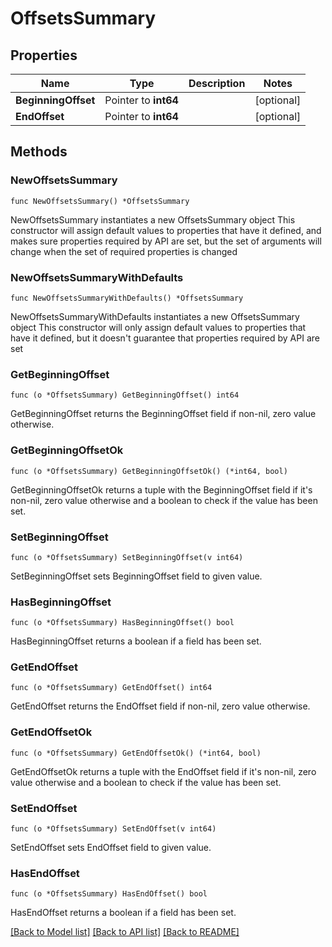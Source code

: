 # OffsetsSummary

## Properties

Name | Type | Description | Notes
------------ | ------------- | ------------- | -------------
**BeginningOffset** | Pointer to **int64** |  | [optional] 
**EndOffset** | Pointer to **int64** |  | [optional] 

## Methods

### NewOffsetsSummary

`func NewOffsetsSummary() *OffsetsSummary`

NewOffsetsSummary instantiates a new OffsetsSummary object
This constructor will assign default values to properties that have it defined,
and makes sure properties required by API are set, but the set of arguments
will change when the set of required properties is changed

### NewOffsetsSummaryWithDefaults

`func NewOffsetsSummaryWithDefaults() *OffsetsSummary`

NewOffsetsSummaryWithDefaults instantiates a new OffsetsSummary object
This constructor will only assign default values to properties that have it defined,
but it doesn't guarantee that properties required by API are set

### GetBeginningOffset

`func (o *OffsetsSummary) GetBeginningOffset() int64`

GetBeginningOffset returns the BeginningOffset field if non-nil, zero value otherwise.

### GetBeginningOffsetOk

`func (o *OffsetsSummary) GetBeginningOffsetOk() (*int64, bool)`

GetBeginningOffsetOk returns a tuple with the BeginningOffset field if it's non-nil, zero value otherwise
and a boolean to check if the value has been set.

### SetBeginningOffset

`func (o *OffsetsSummary) SetBeginningOffset(v int64)`

SetBeginningOffset sets BeginningOffset field to given value.

### HasBeginningOffset

`func (o *OffsetsSummary) HasBeginningOffset() bool`

HasBeginningOffset returns a boolean if a field has been set.

### GetEndOffset

`func (o *OffsetsSummary) GetEndOffset() int64`

GetEndOffset returns the EndOffset field if non-nil, zero value otherwise.

### GetEndOffsetOk

`func (o *OffsetsSummary) GetEndOffsetOk() (*int64, bool)`

GetEndOffsetOk returns a tuple with the EndOffset field if it's non-nil, zero value otherwise
and a boolean to check if the value has been set.

### SetEndOffset

`func (o *OffsetsSummary) SetEndOffset(v int64)`

SetEndOffset sets EndOffset field to given value.

### HasEndOffset

`func (o *OffsetsSummary) HasEndOffset() bool`

HasEndOffset returns a boolean if a field has been set.


[[Back to Model list]](../README.md#documentation-for-models) [[Back to API list]](../README.md#documentation-for-api-endpoints) [[Back to README]](../README.md)


